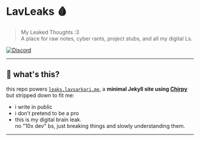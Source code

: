 # LavLeaks 🩸

> My Leaked Thoughts :3  
> A place for raw notes, cyber rants, project stubs, and all my digital Ls.

[![Discord](https://img.shields.io/discord/1322929717883568199?label=Join%20my%20Discord&logo=discord&style=flat-square)](https://discord.gg/rFGc7P4V6a)

---

## 🧠 what's this?

this repo powers [`leaks.lavsarkari.me`](https://leaks.lavsarkari.me), a **minimal Jekyll site using [Chirpy](https://github.com/cotes2020/jekyll-theme-chirpy)** but stripped down to fit me:
- i write in public
- i don’t pretend to be a pro
- this is my digital brain leak.  
no "10x dev" bs, just breaking things and slowly understanding them.

---
